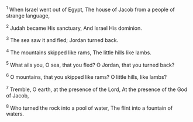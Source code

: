 <sup>1</sup> 
When Israel went out of Egypt, The house of Jacob from a people of strange language, 

<sup>2</sup> 
Judah became His sanctuary, And Israel His dominion. 

<sup>3</sup> 
The sea saw it and fled; Jordan turned back. 

<sup>4</sup> 
The mountains skipped like rams, The little hills like lambs. 

<sup>5</sup> 
What ails you, O sea, that you fled? O Jordan, that you turned back? 

<sup>6</sup> 
O mountains, that you skipped like rams? O little hills, like lambs? 

<sup>7</sup> 
Tremble, O earth, at the presence of the Lord, At the presence of the God of Jacob, 

<sup>8</sup> 
Who turned the rock into a pool of water, The flint into a fountain of waters.